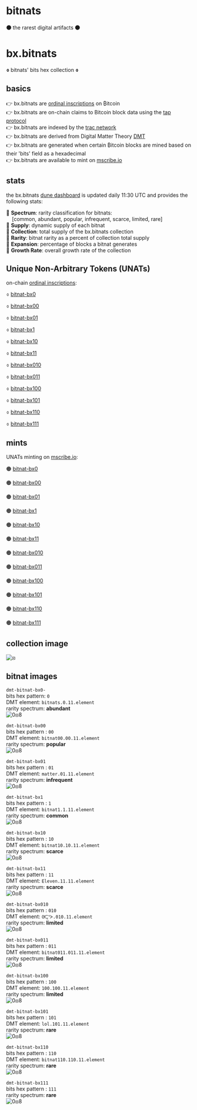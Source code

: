 # bitnats

**🟠** the rarest digital artifacts **🟠**

# bx.bitnats

**⌽** bitnats' bits hex collection **⌽**

## basics

👉 bx.bitnats are [ordinal inscriptions](https://docs.ordinals.com/) on ₿itcoin  
👉 bx.bitnats are on-chain claims to Bitcoin block data using the [tap protocol](https://github.com/Trac-Systems/tap-protocol-specs)  
👉 bx.bitnats are indexed by the [trac network](https://trac.network)  
👉 bx.bitnats are derived from Digital Matter Theory [DMT](https://digital-matter-theory.gitbook.io/digital-matter-theory)  
👉 bx.bitnats are generated when certain ₿itcoin blocks are mined based on their 'bits' field as a hexadecimal  
👉 bx.bitnats are available to mint on [mscribe.io](https://mscribe.io/nats?t=latest)  

## stats

the bx.bitnats [dune dashboard](https://dune.com/bitgnat/bx-bitnats) is updated daily 11:30 UTC and provides the following stats:  

📙 **Spectrum**: rarity classification for bitnats:  
&nbsp;&nbsp;&nbsp;&nbsp;[common, abundant, popular, infrequent, scarce, limited, rare]  
📙 **Supply**: dynamic supply of each bitnat  
📙 **Collection**: total supply of the bx.bitnats collection  
📙 **Rarity**: bitnat rarity as a percent of collection total supply  
📙 **Expansion**: percentage of blocks a bitnat generates  
📙 **Growth Rate**: overall growth rate of the collection  

## Unique Non-Arbitrary Tokens (UNATs)

on-chain [ordinal inscriptions](https://ordinals.com):

⌽ [bitnat-bx0](https://ordinals.com/inscription/8962d02cd3e827e68b1438d004e15bdc57720cc2cd8a2f2414bbfc5bdbbf9c23i0)  

⌽ [bitnat-bx00](https://ordinals.com/inscription/8962d02cd3e827e68b1438d004e15bdc57720cc2cd8a2f2414bbfc5bdbbf9c23i1)  

⌽ [bitnat-bx01](https://ordinals.com/inscription/8962d02cd3e827e68b1438d004e15bdc57720cc2cd8a2f2414bbfc5bdbbf9c23i3)  

⌽ [bitnat-bx1](https://ordinals.com/inscription/8962d02cd3e827e68b1438d004e15bdc57720cc2cd8a2f2414bbfc5bdbbf9c23i2)  

⌽ [bitnat-bx10](https://ordinals.com/inscription/8962d02cd3e827e68b1438d004e15bdc57720cc2cd8a2f2414bbfc5bdbbf9c23i4)  

⌽ [bitnat-bx11](https://ordinals.com/inscription/8962d02cd3e827e68b1438d004e15bdc57720cc2cd8a2f2414bbfc5bdbbf9c23i6)  

⌽ [bitnat-bx010](https://ordinals.com/inscription/8962d02cd3e827e68b1438d004e15bdc57720cc2cd8a2f2414bbfc5bdbbf9c23i5)  

⌽ [bitnat-bx011](https://ordinals.com/inscription/8962d02cd3e827e68b1438d004e15bdc57720cc2cd8a2f2414bbfc5bdbbf9c23i7)  

⌽ [bitnat-bx100](https://ordinals.com/inscription/8962d02cd3e827e68b1438d004e15bdc57720cc2cd8a2f2414bbfc5bdbbf9c23i8)  

⌽ [bitnat-bx101](https://ordinals.com/inscription/8962d02cd3e827e68b1438d004e15bdc57720cc2cd8a2f2414bbfc5bdbbf9c23i9)  

⌽ [bitnat-bx110](https://ordinals.com/inscription/8962d02cd3e827e68b1438d004e15bdc57720cc2cd8a2f2414bbfc5bdbbf9c23i10)  

⌽ [bitnat-bx111](https://ordinals.com/inscription/8962d02cd3e827e68b1438d004e15bdc57720cc2cd8a2f2414bbfc5bdbbf9c23i11)  

## mints

UNATs minting on [mscribe.io](https://mscribe.io/nats?t=latest):

🟠 [bitnat-bx0](https://mscribe.io/nats/dmt-bitnat-bx0-)  

🟠 [bitnat-bx00](https://mscribe.io/nats/dmt-bitnat-bx00)  

🟠 [bitnat-bx01](https://mscribe.io/nats/dmt-bitnat-bx01)  

🟠 [bitnat-bx1](https://mscribe.io/nats/dmt-bitnat-bx1)  

🟠 [bitnat-bx10](https://mscribe.io/nats/dmt-bitnat-bx10)  

🟠 [bitnat-bx11](https://mscribe.io/nats/dmt-bitnat-bx11)  

🟠 [bitnat-bx010](https://mscribe.io/nats/dmt-bitnat-bx010)  

🟠 [bitnat-bx011](https://mscribe.io/nats/dmt-bitnat-bx011)  

🟠 [bitnat-bx100](https://mscribe.io/nats/dmt-bitnat-bx100)  

🟠 [bitnat-bx101](https://mscribe.io/nats/dmt-bitnat-bx101)  

🟠 [bitnat-bx110](https://mscribe.io/nats/dmt-bitnat-b110)  

🟠 [bitnat-bx111](https://mscribe.io/nats/dmt-bitnat-bx111)  

## collection image

![⦻](images/svg/bx.svg)

## bitnat images

`dmt-bitnat-bx0-`    
bits hex pattern: `0`  
DMT element: `bitnats.0.11.element`  
rarity spectrum: **abundant**  
![0⦻8](images/svg/bx0.svg)

`dmt-bitnat-bx00`  
bits hex pattern : `00`  
DMT element: `bitnat00.00.11.element`  
rarity spectrum: **popular**  
![0⦻8](images/svg/bx00.svg)

`dmt-bitnat-bx01`  
bits hex pattern : `01`  
DMT element: `matter.01.11.element`  
rarity spectrum: **infrequent**  
![0⦻8](images/svg/bx01.svg)

`dmt-bitnat-bx1`  
bits hex pattern : `1`  
DMT element: `bitnat1.1.11.element`  
rarity spectrum: **common**  
![0⦻8](images/svg/bx1.svg)

`dmt-bitnat-bx10`  
bits hex pattern : `10`  
DMT element: `bitnat10.10.11.element`  
rarity spectrum: **scarce**  
![0⦻8](images/svg/bx10.svg)

`dmt-bitnat-bx11`  
bits hex pattern : `11`  
DMT element: `Eleven.11.11.element`  
rarity spectrum: **scarce**  
![0⦻8](images/svg/bx11.svg)

`dmt-bitnat-bx010`  
bits hex pattern : `010`  
DMT element: `ᘛ⁐̤ᕐᐷ.010.11.element`  
rarity spectrum: **limited**  
![0⦻8](images/svg/bx010.svg)

`dmt-bitnat-bx011`  
bits hex pattern : `011`  
DMT element: `bitnat011.011.11.element`  
rarity spectrum: **limited**  
![0⦻8](images/svg/bx011.svg)

`dmt-bitnat-bx100`  
bits hex pattern : `100`  
DMT element: `100.100.11.element`  
rarity spectrum: **limited**  
![0⦻8](images/svg/bx100.svg)

`dmt-bitnat-bx101`  
bits hex pattern : `101`  
DMT element: `lol.101.11.element`  
rarity spectrum: **rare**  
![0⦻8](images/svg/bx101.svg)

`dmt-bitnat-bx110`  
bits hex pattern : `110`  
DMT element: `bitnat110.110.11.element`  
rarity spectrum: **rare**  
![0⦻8](images/svg/bx110.svg)

`dmt-bitnat-bx111`  
bits hex pattern : `111`  
rarity spectrum: **rare**  
![0⦻8](images/svg/bx111.svg)
